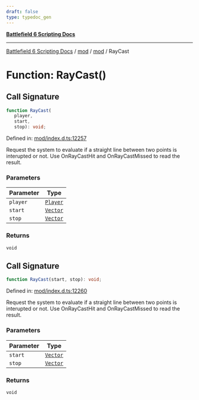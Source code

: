 ```yaml
---
draft: false
type: typedoc_gen
---
```


[**Battlefield 6 Scripting Docs**](../../../_index.md)

***

[Battlefield 6 Scripting Docs](../../../_index.md) / [mod](../../_index.md) / [mod](../_index.md) / RayCast

# Function: RayCast()

## Call Signature

```ts
function RayCast(
   player, 
   start, 
   stop): void;
```

Defined in: [mod/index.d.ts:12257](https://github.com/battlefield-portal-community/portal-docs/blob/6d87e21c5922a3efb03c634dbe98e5fe6e797672/generators/santiago/mod/index.d.ts#L12257)

Request the system to evaluate if a straight line between two points is interupted or not. Use OnRayCastHit and OnRayCastMissed to read the result.

### Parameters

| Parameter | Type |
| ------ | ------ |
| `player` | [`Player`](../Player/_index.md) |
| `start` | [`Vector`](../Vector/_index.md) |
| `stop` | [`Vector`](../Vector/_index.md) |

### Returns

`void`

## Call Signature

```ts
function RayCast(start, stop): void;
```

Defined in: [mod/index.d.ts:12260](https://github.com/battlefield-portal-community/portal-docs/blob/6d87e21c5922a3efb03c634dbe98e5fe6e797672/generators/santiago/mod/index.d.ts#L12260)

Request the system to evaluate if a straight line between two points is interupted or not. Use OnRayCastHit and OnRayCastMissed to read the result.

### Parameters

| Parameter | Type |
| ------ | ------ |
| `start` | [`Vector`](../Vector/_index.md) |
| `stop` | [`Vector`](../Vector/_index.md) |

### Returns

`void`
